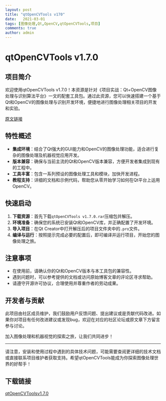 ```yaml
---
layout: post
title: "qtOpenCVTools v170"
date:   2021-03-01
tags: [图像处理,Qt,OpenCV,qtOpenCVTools,项目]
comments: true
author: admin
---
```

# qtOpenCVTools v1.7.0

## 项目简介

欢迎使用qtOpenCVTools v1.7.0！本资源是针对《项目实战：Qt+OpenCV图像处理与识别算法平台》一文的配套工具包。通过此资源，您可以快速搭建一个基于Qt和OpenCV的图像处理与识别开发环境，便捷地进行图像处理相关项目的开发和实验。

[原文链接](https://blog.csdn.net/qq21497936/article/details/107090002)

## 特性概述

- **集成环境**：结合了Qt强大的GUI能力和OpenCV的图像处理功能，适合进行复杂的图像处理及机器视觉应用开发。
- **版本兼容**：确保与当前主流的Qt和OpenCV版本兼容，方便开发者集成到现有的工程中。
- **工具丰富**：包含一系列预设的图像处理工具和模块，加快开发进程。
- **教程支持**：详细的文档和示例代码，帮助您从零开始学习如何在Qt平台上运用OpenCV。
  
## 快速启动

1. **下载资源**：首先下载`qtOpenCVTools v1.7.0.rar`压缩包并解压。
2. **环境准备**：确保您的系统已安装Qt和OpenCV库，并正确配置了开发环境。
3. **导入项目**：在Qt Creator中打开解压后的项目文件夹中的`.pro`文件。
4. **编译与运行**：按照提示完成必要的配置后，即可编译并运行项目，开始您的图像处理之旅。

## 注意事项

- 在使用前，请确认你的Qt和OpenCV版本与本工具包的兼容性。
- 遇到问题时，可以参考提供的文档或访问原始博客文章的评论区寻求帮助。
- 请遵守开源许可协议，合理使用并尊重作者的劳动成果。

## 开发者与贡献

此项目由社区成员维护，我们鼓励用户反馈问题、提出建议或是贡献代码改进。如果你对项目有任何改进建议或发现bug，欢迎在对应的社区论坛或原文章下方留言参与讨论。

加入图像处理和机器视觉的探索之旅，让我们共同进步！

---

请注意，安装和使用过程中遇到的具体技术问题，可能需要查阅更详细的技术文档或直接联系项目维护者获取支持。希望qtOpenCVTools能成为你探索图像处理世界的好帮手！

## 下载链接

[qtOpenCVToolsv1.7.0](https://pan.quark.cn/s/ef3183204be3)